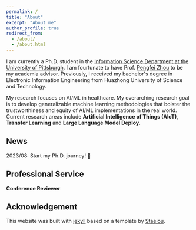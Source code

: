 ```yaml
---
permalink: /
title: "About"
excerpt: "About me"
author_profile: true
redirect_from: 
  - /about/
  - /about.html
---
```


I am currently a Ph.D. student in the [Information Science Department at the University of Pittsburgh](https://www.sci.pitt.edu/). I am fourtunate to have Prof. [Pengfei Zhou](https://zhoupf.github.io/) to be my academia advisor. Previously, I received my bachelor's degree in Electronic Information Engineering from Huazhong University of Science and Technology.

My research focuses on AI/ML in healthcare. My overarching research goal is to develop generalizable machine learning methodologies that bolster the trustworthiness and equity of AI/ML implementations in the real world. Current research areas include **Artificial Intelligence of Things (AIoT)**, **Transfer Learning** and **Large Language Model Deploy**.


News
------
2023/08: Start my Ph.D. journey! 👊


Professional Service
------
**Conference Reviewer**


Acknowledgement
------
This website was built with [jekyll](https://jekyllrb.com/) based on a template by [Staeiou](https://github.com/academicpages/academicpages.github.io/blob/master/_pages/about.md).

